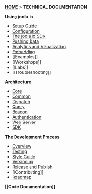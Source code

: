 [**HOME**](Home) > **TECHNICAL DOCUMENTATION**

**Using joola.io**
- [Setup Guide](setting-up-joola.io)
- [Configuration](Configuration)
- [The joola.io SDK](using-the-sdk)
- [Pushing Data](pushing-data)
- [Analytics and Visualization](Analytics-and-Visualization)
- [Embedding](using-embedding)
- [[Examples]]
- [[Workshops]]
- [[Labs]]
- [[Troubleshooting]]

**Architecture**
- [Core](The-COre-Subsystem)
- [Common](The-Common-Subsystem)
- [Dispatch](The-Dispatch-Subsystem)
- [Query](The-Query-Subsystem)
- [Beacon](The-Beacon-Subsystem)
- [Authentication](The-Authentication-Subsystem)
- [Web Server](The-Webserver-Subsystem)
- [SDK](The-SDK-Subsystem)

**The Development Process**
- [Overview](the-development-process)
- [Testing](Code-Testing)
- [Style Guide](code-style-guidelines)
- [Versioning](versioning)
- [Release and Publish](software-release-process)
- [[Contributing]]
- [Roadmap](product-roadmap)

**[[Code Documentation]]**